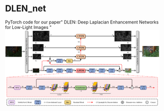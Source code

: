 # DLEN_net
PyTorch code for our paper" DLEN: Deep Laplacian Enhancement Networks for Low-Light Images "
![image](figs/DLEN.png)
